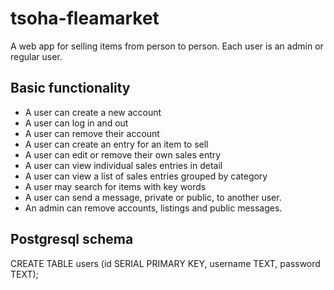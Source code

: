 # tsoha-fleamarket
A web app for selling items from person to person. Each user is an admin or regular user.
## Basic functionality
- A user can create a new account
- A user can log in and out
- A user can remove their account
- A user can create an entry for an item to sell
- A user can edit or remove their own sales entry
- A user can view individual sales entries in detail
- A user can view a list of sales entries grouped by category
- A user may search for items with key words
- A user can send a message, private or public, to another user.
- An admin can remove accounts, listings and public messages.

## Postgresql schema
CREATE TABLE users (id SERIAL PRIMARY KEY, username TEXT, password TEXT);